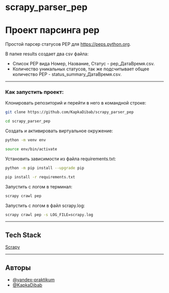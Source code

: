 # scrapy_parser_pep

# Проект парсинга pep

Простой парсер статусов PEP для https://peps.python.org.

В папке results создает два csv файла:
- Список PEP вида Номер, Название, Статус - pep_ДатаВремя.csv.
- Количество уникальных статусов, так же подсчитывает общее количество PEP - status_summary_ДатаВремя.csv.

***

### Как запустить проект:

Клонировать репозиторий и перейти в него в командной строке:

```bash
git clone https://github.com/KapkaDibab/scrapy_parser_pep
```

```bash
cd scrapy_parser_pep
```

Cоздать и активировать виртуальное окружение:

```bash
python -m venv env
```

```bash
source env/bin/activate
```

Установить зависимости из файла requirements.txt:

```bash
python -m pip install --upgrade pip
```

```bash
pip install -r requirements.txt
```

Запустить с логом в терминал:

```bash
scrapy crawl pep
```

Запустить с логом в файл scrapy.log:

```bash
scrapy crawl pep -s LOG_FILE=scrapy.log
```


***

## Tech Stack

[Scrapy](https://github.com/scrapy/scrapy)

***

## Авторы

- [@yandex-praktikum](https://github.com/yandex-praktikum)
- [@KapkaDibab](https://github.com/KapkaDibab)
